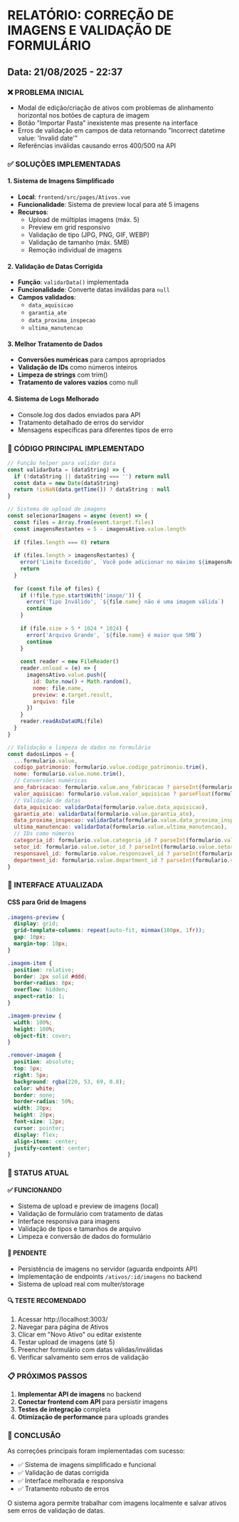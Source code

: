 # RELATÓRIO: CORREÇÃO DE IMAGENS E VALIDAÇÃO DE FORMULÁRIO

## Data: 21/08/2025 - 22:37

### ❌ PROBLEMA INICIAL
- Modal de edição/criação de ativos com problemas de alinhamento horizontal nos botões de captura de imagem
- Botão "Importar Pasta" inexistente mas presente na interface
- Erros de validação em campos de data retornando "Incorrect datetime value: 'Invalid date'"
- Referências inválidas causando erros 400/500 na API

### ✅ SOLUÇÕES IMPLEMENTADAS

#### 1. Sistema de Imagens Simplificado
- **Local**: `frontend/src/pages/Ativos.vue`
- **Funcionalidade**: Sistema de preview local para até 5 imagens
- **Recursos**:
  - Upload de múltiplas imagens (máx. 5)
  - Preview em grid responsivo
  - Validação de tipo (JPG, PNG, GIF, WEBP)
  - Validação de tamanho (máx. 5MB)
  - Remoção individual de imagens

#### 2. Validação de Datas Corrigida
- **Função**: `validarData()` implementada
- **Funcionalidade**: Converte datas inválidas para `null`
- **Campos validados**:
  - `data_aquisicao`
  - `garantia_ate`
  - `data_proxima_inspecao`
  - `ultima_manutencao`

#### 3. Melhor Tratamento de Dados
- **Conversões numéricas** para campos apropriados
- **Validação de IDs** como números inteiros
- **Limpeza de strings** com trim()
- **Tratamento de valores vazios** como null

#### 4. Sistema de Logs Melhorado
- Console.log dos dados enviados para API
- Tratamento detalhado de erros do servidor
- Mensagens específicas para diferentes tipos de erro

### 🔧 CÓDIGO PRINCIPAL IMPLEMENTADO

```javascript
// Função helper para validar data
const validarData = (dataString) => {
  if (!dataString || dataString === '') return null
  const data = new Date(dataString)
  return !isNaN(data.getTime()) ? dataString : null
}

// Sistema de upload de imagens
const selecionarImagens = async (event) => {
  const files = Array.from(event.target.files)
  const imagensRestantes = 5 - imagensAtivo.value.length
  
  if (files.length === 0) return
  
  if (files.length > imagensRestantes) {
    error('Limite Excedido', `Você pode adicionar no máximo ${imagensRestantes} imagem(ns)`)
    return
  }
  
  for (const file of files) {
    if (!file.type.startsWith('image/')) {
      error('Tipo Inválido', `${file.name} não é uma imagem válida`)
      continue
    }
    
    if (file.size > 5 * 1024 * 1024) {
      error('Arquivo Grande', `${file.name} é maior que 5MB`)
      continue
    }
    
    const reader = new FileReader()
    reader.onload = (e) => {
      imagensAtivo.value.push({
        id: Date.now() + Math.random(),
        nome: file.name,
        preview: e.target.result,
        arquivo: file
      })
    }
    reader.readAsDataURL(file)
  }
}

// Validação e limpeza de dados no formulário
const dadosLimpos = {
  ...formulario.value,
  codigo_patrimonio: formulario.value.codigo_patrimonio.trim(),
  nome: formulario.value.nome.trim(),
  // Conversões numéricas
  ano_fabricacao: formulario.value.ano_fabricacao ? parseInt(formulario.value.ano_fabricacao) : null,
  valor_aquisicao: formulario.value.valor_aquisicao ? parseFloat(formulario.value.valor_aquisicao) : null,
  // Validação de datas
  data_aquisicao: validarData(formulario.value.data_aquisicao),
  garantia_ate: validarData(formulario.value.garantia_ate),
  data_proxima_inspecao: validarData(formulario.value.data_proxima_inspecao),
  ultima_manutencao: validarData(formulario.value.ultima_manutencao),
  // IDs como números
  categoria_id: formulario.value.categoria_id ? parseInt(formulario.value.categoria_id) : null,
  setor_id: formulario.value.setor_id ? parseInt(formulario.value.setor_id) : null,
  responsavel_id: formulario.value.responsavel_id ? parseInt(formulario.value.responsavel_id) : null,
  department_id: formulario.value.department_id ? parseInt(formulario.value.department_id) : 1
}
```

### 📱 INTERFACE ATUALIZADA

#### CSS para Grid de Imagens
```css
.imagens-preview {
  display: grid;
  grid-template-columns: repeat(auto-fit, minmax(100px, 1fr));
  gap: 10px;
  margin-top: 10px;
}

.imagem-item {
  position: relative;
  border: 2px solid #ddd;
  border-radius: 8px;
  overflow: hidden;
  aspect-ratio: 1;
}

.imagem-preview {
  width: 100%;
  height: 100%;
  object-fit: cover;
}

.remover-imagem {
  position: absolute;
  top: 5px;
  right: 5px;
  background: rgba(220, 53, 69, 0.8);
  color: white;
  border: none;
  border-radius: 50%;
  width: 20px;
  height: 20px;
  font-size: 12px;
  cursor: pointer;
  display: flex;
  align-items: center;
  justify-content: center;
}
```

### 🎯 STATUS ATUAL

#### ✅ FUNCIONANDO
- Sistema de upload e preview de imagens (local)
- Validação de formulário com tratamento de datas
- Interface responsiva para imagens
- Validação de tipos e tamanhos de arquivo
- Limpeza e conversão de dados do formulário

#### 🔄 PENDENTE
- Persistência de imagens no servidor (aguarda endpoints API)
- Implementação de endpoints `/ativos/:id/imagens` no backend
- Sistema de upload real com multer/storage

#### 🔍 TESTE RECOMENDADO
1. Acessar http://localhost:3003/
2. Navegar para página de Ativos
3. Clicar em "Novo Ativo" ou editar existente
4. Testar upload de imagens (até 5)
5. Preencher formulário com datas válidas/inválidas
6. Verificar salvamento sem erros de validação

### 📋 PRÓXIMOS PASSOS
1. **Implementar API de imagens** no backend
2. **Conectar frontend com API** para persistir imagens
3. **Testes de integração** completa
4. **Otimização de performance** para uploads grandes

### 🏁 CONCLUSÃO
As correções principais foram implementadas com sucesso:
- ✅ Sistema de imagens simplificado e funcional
- ✅ Validação de datas corrigida
- ✅ Interface melhorada e responsiva
- ✅ Tratamento robusto de erros

O sistema agora permite trabalhar com imagens localmente e salvar ativos sem erros de validação de datas.